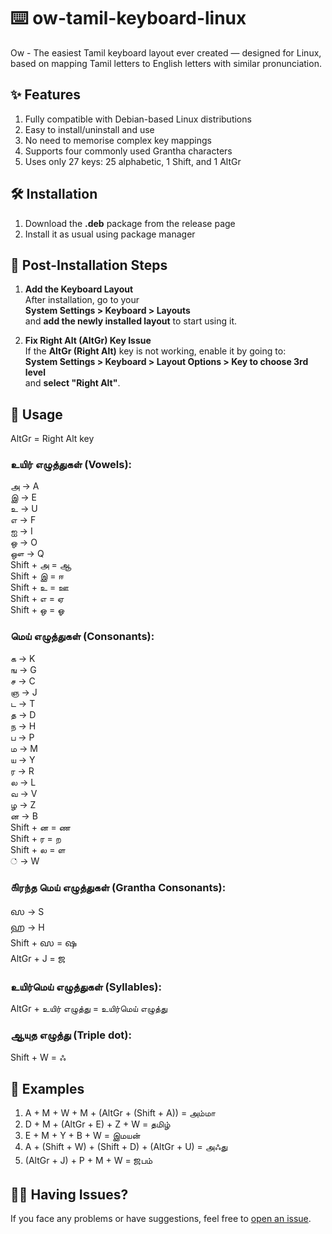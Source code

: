 # ⌨️ ow-tamil-keyboard-linux
Ow - The easiest Tamil keyboard layout ever created — designed for Linux, based on mapping Tamil letters to English letters with similar pronunciation.

## ✨ Features
1. Fully compatible with Debian-based Linux distributions
2. Easy to install/uninstall and use
3. No need to memorise complex key mappings
4. Supports four commonly used Grantha characters
5. Uses only 27 keys: 25 alphabetic, 1 Shift, and 1 AltGr

## 🛠️ Installation
1. Download the **.deb** package from the release page
2. Install it as usual using package manager

## 🔧 Post-Installation Steps

1. **Add the Keyboard Layout**  
   After installation, go to your  
   **System Settings > Keyboard > Layouts**  
   and **add the newly installed layout** to start using it.

2. **Fix Right Alt (AltGr) Key Issue**  
   If the **AltGr (Right Alt)** key is not working, enable it by going to:  
   **System Settings > Keyboard > Layout Options > Key to choose 3rd level**  
   and **select "Right Alt"**.

## 🚀 Usage
AltGr = Right Alt key

### உயிர் எழுத்துகள் (Vowels):
அ -> A \
இ -> E \
உ -> U \
எ -> F \
ஐ -> I \
ஒ -> O \
ஔ -> Q \
Shift + அ = ஆ \
Shift + இ = ஈ \
Shift + உ = ஊ \
Shift + எ = ஏ \
Shift + ஒ = ஓ

### மெய் எழுத்துகள் (Consonants):
க -> K \
ங -> G \
ச -> C \
ஞ -> J \
ட -> T \
த -> D \
ந -> H \
ப -> P \
ம -> M \
ய -> Y \
ர -> R \
ல -> L \
வ -> V \
ழ -> Z \
ன -> B \
Shift + ன = ண \
Shift + ர = ற \
Shift + ல = ள \
் -> W 

### ௧ிரந்த மெய் எழுத்துகள் (Grantha Consonants):
𑌸 -> S \
𑌹 -> H \
Shift + 𑌸 = 𑌷 \
AltGr + J = 𑌜 

### உயிர்மெய் எழுத்துகள் (Syllables):
AltGr + உயிர் எழுத்து = உயிர்மெய் எழுத்து

### ஆயுத எழுத்து (Triple dot):
Shift + W = ஃ

## 🔡 Examples
1. A + M + W + M + (AltGr + (Shift + A)) = அம்மா
2. D + M + (AltGr + E) + Z + W = தமிழ்
3. E + M + Y + B + W = இமயன்
4. A + (Shift + W) + (Shift + D) + (AltGr + U) = அஃது
5. (AltGr + J) + P + M + W = 𑌜பம்

## 🙋‍♂️ Having Issues?

If you face any problems or have suggestions, feel free to [open an issue](https://github.com/coderganesh/ow-tamil-keyboard-linux/issues).
